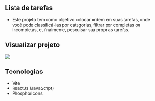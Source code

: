 ## Lista de tarefas
- Este projeto tem como objetivo colocar ordem em suas tarefas, onde você pode classificá-las por categorias, filtrar por completas ou incompletas,
e, finalmente, pesquisar sua proprias tarefas.

## Visualizar projeto
<a href="https://todo-list-react-roan.vercel.app/" target="_blank">
<img src="https://github.com/CarlosHenriqueG/TodoList-ReactJs/assets/134162187/913e51ca-0956-4da9-bb45-74021690c376" />
<a/>


## Tecnologias
- Vite 
- ReactJs (JavaScript)
- PhosphorIcons
